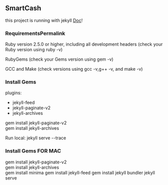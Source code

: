 ## SmartCash ##

this project is running with jekyll [Doc](https://jekyllrb.com/docs/installation/)! 

### RequirementsPermalink ###

Ruby version 2.5.0 or higher, including all development headers (check your Ruby version using ruby -v)

RubyGems (check your Gems version using gem -v)

GCC and Make (check versions using gcc -v,g++ -v, and make -v)

### Install Gems ###

plugins:
  - jekyll-feed
  - jekyll-paginate-v2
  - jekyll-archives

gem install jekyll-paginate-v2    
gem install jekyll-archives       

Run local: jekyll serve --trace

### Install Gems FOR MAC ###
gem install jekyll-paginate-v2    
gem install jekyll-archives    
gem install minima
gem install jekyll-feed
gem install jekyll bundler
jekyll serve